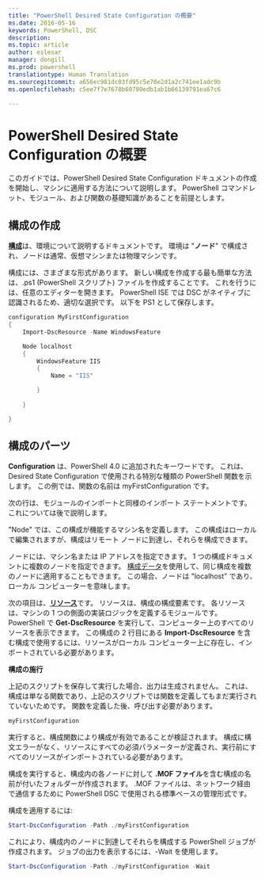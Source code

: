 ```yaml
---
title: "PowerShell Desired State Configuration の概要"
ms.date: 2016-05-16
keywords: PowerShell, DSC
description: 
ms.topic: article
author: eslesar
manager: dongill
ms.prod: powershell
translationtype: Human Translation
ms.sourcegitcommit: a656ec981dc03fd95c5e70e2d1a2c741ee1adc9b
ms.openlocfilehash: c5ee7f7e7678b60700edb1ab1b66139791ea67c6

---
```


# PowerShell Desired State Configuration の概要 #

このガイドでは、PowerShell Desired State Configuration ドキュメントの作成を開始し、マシンに適用する方法について説明します。 PowerShell コマンドレット、モジュール、および関数の基礎知識があることを前提とします。 


## 構成の作成 ##

[**構成**](https://msdn.microsoft.com/en-us/powershell/dsc/configurations)は、環境について説明するドキュメントです。 環境は "**ノード**" で構成され、ノードは通常、仮想マシンまたは物理マシンです。 

構成には、さまざまな形式があります。 新しい構成を作成する最も簡単な方法は、.ps1 (PowerShell スクリプト) ファイルを作成することです。 これを行うには、任意のエディターを開きます。 PowerShell ISE では DSC がネイティブに認識されるため、適切な選択です。 以下を PS1 として保存します。

```powershell
configuration MyFirstConfiguration
{
    Import-DscResource -Name WindowsFeature

    Node localhost
    {
        WindowsFeature IIS
        {
            Name = "IIS"

        }
        
    }

}
```
## 構成のパーツ ##
**Configuration** は、PowerShell 4.0 に追加されたキーワードです。 これは、Desired State Configuration で使用される特別な種類の PowerShell 関数を示します。 この例では、関数の名前は myFirstConfiguration です。 

次の行は、モジュールのインポートと同様のインポート ステートメントです。 これについては後で説明します。

"Node" では、この構成が機能するマシン名を定義します。 この構成はローカルで編集されますが、構成はリモート ノードに到達し、それらを構成できます。 

ノードには、マシン名または IP アドレスを指定できます。 1 つの構成ドキュメントに複数のノードを指定できます。 [構成データ](https://msdn.microsoft.com/en-us/powershell/dsc/configdata)を使用して、同じ構成を複数のノードに適用することもできます。 この場合、ノードは "localhost" であり、ローカル コンピューターを意味します。 

次の項目は、[**リソース**](https://msdn.microsoft.com/en-us/powershell/dsc/resources)です。 リソースは、構成の構成要素です。 各リソースは、マシンの 1 つの側面の実装ロジックを定義するモジュールです。 PowerShell で **Get-DscResource** を実行して、コンピューター上のすべてのリソースを表示できます。 この構成の 2 行目にある **Import-DscResource** を含む構成で使用するには、リソースがローカル コンピューター上に存在し、インポートされている必要があります。 

**構成の施行**

上記のスクリプトを保存して実行した場合、出力は生成されません。 これは、構成は単なる関数であり、上記のスクリプトでは関数を定義してもまだ実行されていないためです。 関数を定義した後、呼び出す必要があります。
```powershell
myFirstConfiguration
```

実行すると、構成関数により構成が有効であることが検証されます。 構成に構文エラーがなく、リソースにすべての必須パラメーターが定義され、実行前にすべてのリソースがインポートされている必要があります。

構成を実行すると、構成内の各ノードに対して **.MOF ファイル**を含む構成の名前が付いたフォルダーが作成されます。 .MOF ファイルは、ネットワーク経由で通信するために PowerShell DSC で使用される標準ベースの管理形式です。

構成を適用するには:
```powershell
Start-DscConfiguration -Path ./myFirstConfiguration
```
これにより、構成内のノードに到達してそれらを構成する PowerShell ジョブが作成されます。 ジョブの出力を表示するには、-Wait を使用します。 
```powershell
Start-DscConfiguration -Path ./myFirstConfiguration -Wait
```




<!--HONumber=Oct16_HO1-->


